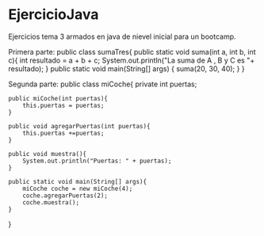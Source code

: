 # EjercicioJava

Ejercicios tema 3 armados en java de nievel inicial para un bootcamp.

Primera parte:
public class sumaTres{
	public static void suma(int a, int b, int c){
		int resultado = a + b + c;
		System.out.println("La suma de A , B y C es "+ resultado);
	}
	public static void main(String[] args) {
        	suma(20, 30, 40);
	}
}

Segunda parte:
public class miCoche{
	private int puertas;

	public miCoche(int puertas){
		this.puertas = puertas;
	}

	public void agregarPuertas(int puertas){
		this.puertas +=puertas;
	}

	public void muestra(){
		System.out.println("Puertas: " + puertas);
	}

	public static void main(String[] args){
		miCoche coche = new miCoche(4);
		coche.agregarPuertas(2);
		coche.muestra();
	}
}
